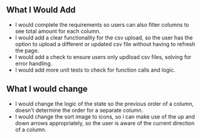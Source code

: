 ## What I Would Add
- I would complete the requirements so users can also filter columns to see total amount for each column.
- I would add a clear functionality for the csv upload, so the user has the option to upload a different or updated csv file without having to refresh the page.
- I would add a check to ensure users only updload csv files, solving for error handling.
- I would add more unit tests to check for function calls and logic.

## What I would change
- I would change the logic of the state so the previous order of a column, doesn't determine the order for a separate column.
- I would change the sort image to icons, so i can make use of the up and down arrows appropriately, so the user is aware of the current direction of a column.
